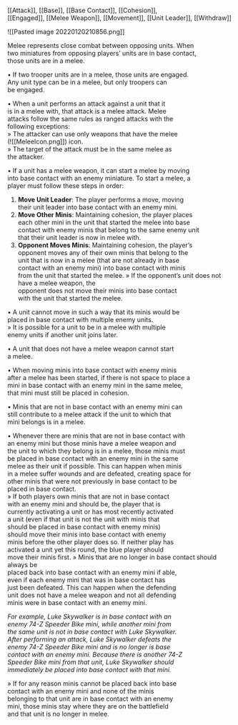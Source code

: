 [[Attack]], [[Base]], [[Base Contact]], [[Cohesion]],  
[[Engaged]], [[Melee Weapon]], [[Movement]], [[Unit Leader]],
[[Withdraw]]

![[Pasted image 20220120210856.png]]

Melee represents close combat between opposing units. When  
two miniatures from opposing players’ units are in base contact,  
those units are in a melee.  

• If two trooper units are in a melee, those units are engaged.  
Any unit type can be in a melee, but only troopers can  
be engaged.  

• When a unit performs an attack against a unit that it  
is in a melee with, that attack is a melee attack. Melee  
attacks follow the same rules as ranged attacks with the  
following exceptions:  
» The attacker can use only weapons that have the melee  
(![[MeleeIcon.png]]) icon.  
» The target of the attack must be in the same melee as  
the attacker.

• If a unit has a melee weapon, it can start a melee by moving  
into base contact with an enemy miniature. To start a melee, a  
player must follow these steps in order: 

1. **Move Unit Leader**: The player performs a move, moving  
their unit leader into base contact with an enemy mini.  
2. **Move Other Minis**: Maintaining cohesion, the player places  
each other mini in the unit that started the melee into base  
contact with enemy minis that belong to the same enemy unit  
that their unit leader is now in melee with.  
3. **Opponent Moves Minis**: Maintaining cohesion, the player’s  
opponent moves any of their own minis that belong to the  
unit that is now in a melee (that are not already in base  
contact with an enemy mini) into base contact with minis  
from the unit that started the melee.
» If the opponent’s unit does not have a melee weapon, the  
opponent does not move their minis into base contact  
with the unit that started the melee.  

• A unit cannot move in such a way that its minis would be  
placed in base contact with multiple enemy units.  
» It is possible for a unit to be in a melee with multiple  
enemy units if another unit joins later.

• A unit that does not have a melee weapon cannot start  
a melee.  

• When moving minis into base contact with enemy minis  
after a melee has been started, if there is not space to place a  
mini in base contact with an enemy mini in the same melee,  
that mini must still be placed in cohesion.  

• Minis that are not in base contact with an enemy mini can  
still contribute to a melee attack if the unit to which that  
mini belongs is in a melee.

• Whenever there are minis that are not in base contact with  
an enemy mini but those minis have a melee weapon and  
the unit to which they belong is in a melee, those minis must  
be placed in base contact with an enemy mini in the same  
melee as their unit if possible. This can happen when minis  
in a melee suffer wounds and are defeated, creating space for  
other minis that were not previously in base contact to be  
placed in base contact.  
» If both players own minis that are not in base contact  
with an enemy mini and should be, the player that is  
currently activating a unit or has most recently activated  
a unit (even if that unit is not the unit with minis that  
should be placed in base contact with enemy minis)  
should move their minis into base contact with enemy  
minis before the other player does so. If neither play has  
activated a unit yet this round, the blue player should  
move their minis first.
» Minis that are no longer in base contact should always be  
placed back into base contact with an enemy mini if able,  
even if each enemy mini that was in base contact has  
just been defeated. This can happen when the defending  
unit does not have a melee weapon and not all defending  
minis were in base contact with an enemy mini.

_For example, Luke Skywalker is in base contact with an  
enemy 74-Z Speeder Bike mini, while another mini from  
the same unit is not in base contact with Luke Skywalker.  
After performing an attack, Luke Skywalker defeats the  
enemy 74-Z Speeder Bike mini and is no longer is base  
contact with an enemy mini. Because there is another 74-Z  
Speeder Bike mini from that unit, Luke Skywalker should  
immediately be placed into base contact with that mini._  

» If for any reason minis cannot be placed back into base  
contact with an enemy mini and none of the minis  
belonging to that unit are in base contact with an enemy  
mini, those minis stay where they are on the battlefield  
and that unit is no longer in melee.